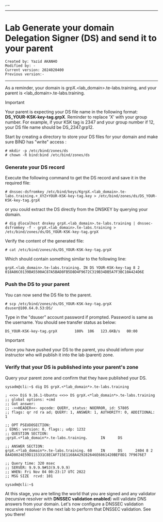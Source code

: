 

<img src="./icann.jpg" alt="ICANN" style="zoom:25%;" />

------

# Lab Generate your domain Delegation Signer (DS) and send it to your parent

```
Created by: Yazid AKANHO
Modified by: -
Current version: 2024020400
Previous version:-
```

------

As a reminder, your domain is grpX.<lab_domain>.te-labs.training, and your parent is <lab_domain>.te-labs.training.

> [!IMPORTANT]
>
> Your parent is expecting your DS file name in the following format: **DS_YOUR-KSK-key-tag.grpX**. Reminder to replace 'X' with your group number. For example, if your KSK tag is 2347 and your group number if 12, your DS file name should be DS_2347.grp12.



Start by creating a directory to store your DS files for your domain and make sure BIND has "write" access :

```
# mkdir -p /etc/bind/zones/ds
# chown -R bind:bind /etc/bind/zones/ds
```



### Generate your DS record

Execute the following command to get the DS record and save it in the required file:

```
# dnssec-dsfromkey /etc/bind/keys/KgrpX.<lab_domain>.te-labs.training.+_XYZ+YOUR-KSK-key-tag.key > /etc/bind/zones/ds/DS_YOUR-KSK-key-tag.grpX
```

or you could extract the DS directly from the DNSKEY by querying your domain.

```
# dig @localhost dnskey grpX.<lab_domain>.te-labs.training | dnssec-dsfromkey -f - grpX.<lab_domain>.te-labs.training > /etc/bind/zones/ds/DS_YOUR-KSK-key-tag.grpX
```

Verify the content of the generated file:

```
# cat /etc/bind/zones/ds/DS_YOUR-KSK-key-tag.grpX
```

Which should contain something similar to the following line:

```
grpX.<lab_domain>.te-labs.training. IN DS YOUR-KSK-key-tag 8 2 018A86C0139BA5500AC87A5BAD8FB5D8D4F9672C319B34DB5A7F3BC10A424D6E
```



### Push the DS to your parent

You can now send the DS file to the parent.

```
# scp /etc/bind/zones/ds/DS_YOUR-KSK-key-tag.grpX dsuser@100.64.0.53:DS/
```

Type in the "dsuser" account password if prompted. Password is same as the username. You should see transfer status as below:

```
DS_YOUR-KSK-key-tag.grpX        100%  106   123.6KB/s   00:00    
```

> [!IMPORTANT]
>
> Once you have pushed your DS to the parent, you should inform your instructor who will publish it into the lab (parent) zone.



### Verify that your DS is published into your parent's zone

Query your parent zone and confirm that they have published your DS.

```
sysadm@cli:~$ dig DS grpX.<*lab_domain*>.te-labs.training 

; <<>> DiG 9.16.1-Ubuntu <<>> DS grpX.<*lab_domain*>.te-labs.training
;; global options: +cmd
;; Got answer:
;; ->>HEADER<<- opcode: QUERY, status: NOERROR, id: 57805
;; flags: qr rd ra ad; QUERY: 1, ANSWER: 1, AUTHORITY: 0, ADDITIONAL: 1

;; OPT PSEUDOSECTION:
; EDNS: version: 0, flags:; udp: 1232
;; QUESTION SECTION:
;grpX.<*lab_domain*>.te-labs.training.      IN      DS

;; ANSWER SECTION:
grpX.<*lab_domain*>.te-labs.training. 60    IN      DS      2404 8 2 8A4D8024E59D115331C8ECAF715E1168A429282646E6861420BEF8D1 7F9676E7

;; Query time: 320 msec
;; SERVER: 9.9.9.9#53(9.9.9.9)
;; WHEN: Fri Nov 04 00:23:17 UTC 2022
;; MSG SIZE  rcvd: 101

sysadm@cli:~$ 
```

At this stage, you are telling the world that you are signed and any validator (recursive resolver with **DNSSEC validation enabled**) will validate DNS answers from your domain. Let's now configure a DNSSEC validation recursive resolver in the next lab to perform that DNSSEC validation.
See you there!

